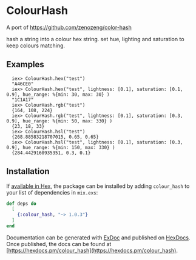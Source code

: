 # ColourHash
 
  A port of https://github.com/zenozeng/color-hash

  hash a string into a colour hex string.
  set hue, lighting and saturation to keep colours matching.

  ## Examples
      
      iex> ColourHash.hex("test")
      "A46CE0"
      iex> ColourHash.hex("test", lightness: [0.1], saturation: [0.1, 0.9], hue_range: %{min: 30, max: 30} )
      "1C1A17"
      iex> ColourHash.rgb("test")
      {164, 108, 224}
      iex> ColourHash.rgb("test", lightness: [0.1], saturation: [0.3, 0.9], hue_range: %{min: 50, max: 330} )
      {23, 18, 33}
      iex> ColourHash.hsl("test")
      {268.88583218707015, 0.65, 0.65}
      iex> ColourHash.hsl("test", lightness: [0.1], saturation: [0.3, 0.9], hue_range: %{min: 150, max: 330} )
      {284.4429160935351, 0.3, 0.1}

## Installation

If [available in Hex](https://hex.pm/docs/publish), the package can be installed
by adding `colour_hash` to your list of dependencies in `mix.exs`:

```elixir
def deps do
  [
    {:colour_hash, "~> 1.0.3"}
  ]
end
```

Documentation can be generated with [ExDoc](https://github.com/elixir-lang/ex_doc)
and published on [HexDocs](https://hexdocs.pm). Once published, the docs can
be found at [https://hexdocs.pm/colour_hash](https://hexdocs.pm/colour_hash).

